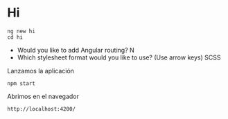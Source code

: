 # Hi

```
ng new hi
cd hi
```
- Would you like to add Angular routing? N
- Which stylesheet format would you like to use? (Use arrow keys) SCSS

Lanzamos la aplicación
```
npm start
```

Abrimos en el navegador
```
http://localhost:4200/
```